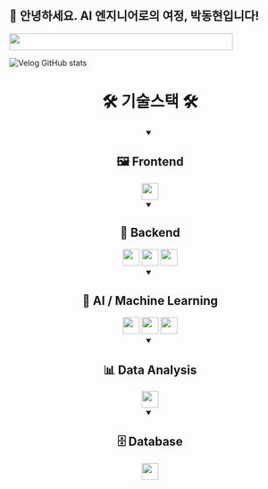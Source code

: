 ## 🎯 안녕하세요. AI 엔지니어로의 여정, 박동현입니다!

<a href="https://github.com/devxb/gitanimals">
  <img
    src="https://render.gitanimals.org/lines/pdh0128?pet-id=643055322331582430"
    width="400"
    height="30"
  />
</a>

![Velog GitHub stats](https://velog-github-badge.vercel.app/badge/comodoking_0128?post=3)



<div align="center">
<h1>🛠️ 기술스택 🛠️</h1>
<details open>
    <summary><h2>🖼 Frontend</h2></summary>
    <img src="https://img.shields.io/badge/react-61DAFB?style=for-the-badge&logo=react&logoColor=white" height="30">
</details>

<details open>
    <summary><h2>🧰 Backend</h2></summary>
    <img src="https://img.shields.io/badge/flask-000000?style=for-the-badge&logo=flask&logoColor=white" height="30">
  <img src="https://img.shields.io/badge/FastAPI-009688?style=for-the-badge&logo=fastapi&logoColor=white" height="30">
  <img src="https://img.shields.io/badge/Express-000000?style=for-the-badge&logo=Express&logoColor=white" height="30">
</details>

<details open>
    <summary><h2>🤖 AI / Machine Learning</h2></summary>
    <img src="https://img.shields.io/badge/langchain-1C3C3C?style=for-the-badge&logo=langchain&logoColor=white" height="30">
    <img src="https://img.shields.io/badge/scikitlearn-F7931E?style=for-the-badge&logo=scikitlearn&logoColor=white" height="30">
    <img src="https://img.shields.io/badge/tensorflow-FF6F00?style=for-the-badge&logo=tensorflow&logoColor=white" height="30">
</details>

<details open>
    <summary><h2>📊 Data Analysis</h2></summary>
    <img src="https://img.shields.io/badge/pandas-150458?style=for-the-badge&logo=pandas&logoColor=white" height="30">
</details>

<details open>
    <summary><h2>🗄️ Database</h2></summary>
    <img src="https://img.shields.io/badge/mysql-4479A1?style=for-the-badge&logo=mysql&logoColor=white" height="30">
</details>

</div>
